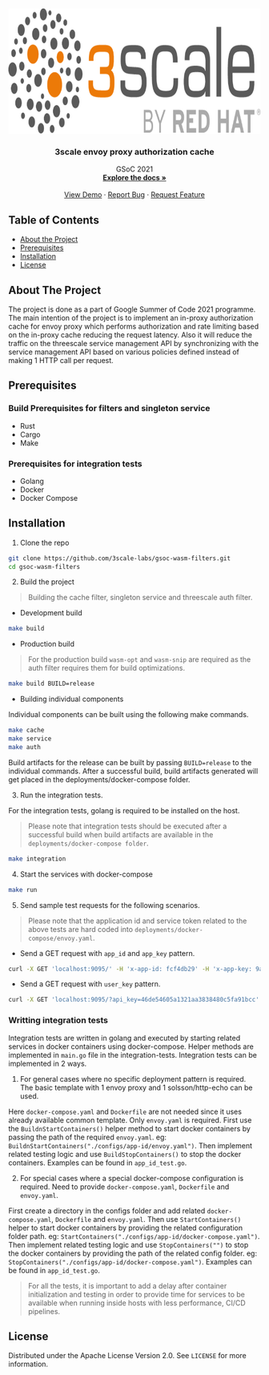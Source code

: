 <!-- PROJECT LOGO -->
<br />
<p align="center">
  <a href="https://www.3scale.net/">
    <img src="assets/img/threescale.png" alt="Logo" width="800" height="250">
  </a>

  <h3 align="center">3scale envoy proxy authorization cache</h3>

  <p align="center">
    GSoC 2021
    <br />
    <a href="#"><strong>Explore the docs »</strong></a>
    <br />
    <br />
    <a href="#">View Demo</a>
    ·
    <a href="#">Report Bug</a>
    ·
    <a href="#">Request Feature</a>
  </p>
</p>

<!-- TABLE OF CONTENTS -->
## Table of Contents

* [About the Project](#about-the-project)
* [Prerequisites](#prerequisites)
* [Installation](#installation)
* [License](#license)


<!-- ABOUT THE PROJECT -->
## About The Project

The project is done as a part of Google Summer of Code 2021 programme. The main intention of the project is to 
implement an in-proxy authorization cache for envoy proxy which performs authorization and rate limiting based on
the in-proxy cache reducing the request latency. Also it will reduce the traffic on the threescale service management API by
synchronizing with the service management API based on various policies defined instead of making 1 HTTP call per request.       

## Prerequisites

###  Build Prerequisites for filters and singleton service
* Rust
* Cargo
* Make

### Prerequisites for integration tests
* Golang
* Docker
* Docker Compose

## Installation
 
1. Clone the repo 
```sh
git clone https://github.com/3scale-labs/gsoc-wasm-filters.git
cd gsoc-wasm-filters
```
2. Build the project

> Building the cache filter, singleton service and threescale auth filter.

* Development build
```sh
make build
```
* Production build
> For the production build `wasm-opt` and `wasm-snip` are required as the auth filter requires them for build optimizations. 
```sh
make build BUILD=release
```
* Building individual components

Individual components can be built using the following make commands.

```sh
make cache
make service
make auth
```
Build artifacts for the release can be built by passing `BUILD=release` to the individual commands. After a successful build, 
build artifacts generated will get placed in the deployments/docker-compose folder.

3. Run the integration tests.

For the integration tests, golang is required to be installed on the host.

> Please note that integration tests should be executed after a successful build when build artifacts are available in the `deployments/docker-compose folder`.

```sh
make integration
```

4. Start the services with docker-compose

```sh
make run
```

5. Send sample test requests for the following scenarios.

> Please note that the application id and service token related to the above tests are hard coded into `deployments/docker-compose/envoy.yaml`.

* Send a GET request with `app_id` and `app_key` pattern.

```sh
curl -X GET 'localhost:9095/' -H 'x-app-id: fcf4db29' -H 'x-app-key: 9a0435ee68f5d647f03a80480a97a326'
```

* Send a GET request with `user_key` pattern.

```sh
curl -X GET 'localhost:9095/?api_key=46de54605a1321aa3838480c5fa91bcc'
```

### Writting integration tests

Integration tests are written in golang and executed by starting related services in docker containers using docker-compose. 
Helper methods are implemented in `main.go` file in the integration-tests. Integration tests can be implemented in 2 ways.

1. For general cases where no specific deployment pattern is required. The basic template with 1 envoy proxy and 1 solsson/http-echo can be used.

Here `docker-compose.yaml` and `Dockerfile` are not needed since it uses already available common template. Only `envoy.yaml` is required.
First use the `BuildnStartContainers()` helper method to start docker containers by passing the path of the required
`envoy.yaml`. eg: `BuildnStartContainers("./configs/app-id/envoy.yaml")`. Then implement related testing logic and use `BuildStopContainers()` to stop
the docker containers. Examples can be found in `app_id_test.go`.

2. For special cases where a special docker-compose configuration is required. Need to provide `docker-compose.yaml`, `Dockerfile` and `envoy.yaml`.

First create a directory in the configs folder and add related `docker-compose.yaml`, `Dockerfile` and `envoy.yaml`. Then use `StartContainers()` helper to
start docker containers by providing the related configuration folder path. eg: `StartContainers("./configs/app-id/docker-compose.yaml")`. Then implement related
testing logic and use `StopContainers("")` to stop the docker containers by providing the path of the related config folder. eg: `StopContainers("./configs/app-id/docker-compose.yaml")`. Examples can be found in `app_id_test.go`.

> For all the tests, it is important to add a delay after container initialization and testing in order to provide time for services to be available when running inside hosts with less performance, CI/CD pipelines.

<!-- LICENSE -->
## License

Distributed under the Apache License Version 2.0. See `LICENSE` for more information.
